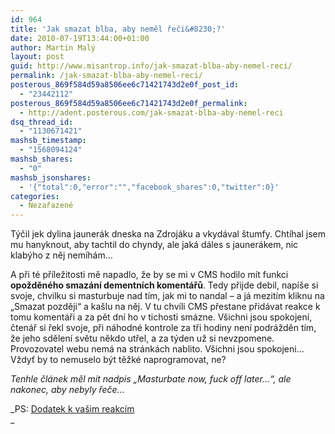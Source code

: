 ```yaml
---
id: 964
title: 'Jak smazat blba, aby neměl řeči&#8230;?'
date: 2010-07-19T13:44:00+01:00
author: Martin Malý
layout: post
guid: http://www.misantrop.info/jak-smazat-blba-aby-nemel-reci/
permalink: /jak-smazat-blba-aby-nemel-reci/
posterous_869f584d59a8506ee6c71421743d2e0f_post_id:
  - "23442112"
posterous_869f584d59a8506ee6c71421743d2e0f_permalink:
  - http://adent.posterous.com/jak-smazat-blba-aby-nemel-reci
dsq_thread_id:
  - "1130671421"
mashsb_timestamp:
  - "1568094124"
mashsb_shares:
  - "0"
mashsb_jsonshares:
  - '{"total":0,"error":"","facebook_shares":0,"twitter":0}'
categories:
  - Nezařazené
---
```

Týčil jek dylina jaunerák dneska na Zdrojáku a vkydával štumfy. Chtíhal jsem mu hanyknout, aby tachtil do chyndy, ale jaká dáles s jaunerákem, nic klabýho z něj nemíhám&#8230;

A při té příležitosti mě napadlo, že by se mi v CMS hodilo mít funkci **opožděného smazání dementních komentářů**. Tedy přijde debil, napíše si svoje, chvilku si masturbuje nad tím, jak mi to nandal &#8211; a já mezitím kliknu na &#8222;Smazat později&#8220; a kašlu na něj. V tu chvíli CMS přestane přidávat reakce k tomu komentáři a za pět dní ho v tichosti smázne. Všichni jsou spokojení, čtenář si řekl svoje, při náhodné kontrole za tři hodiny není podrážděn tím, že jeho sdělení světu někdo utřel, a za týden už si nevzpomene. Provozovatel webu nemá na stránkách nablito. Všichni jsou spokojeni&#8230; Vždyť by to nemuselo být těžké naprogramovat, ne?

_Tenhle článek měl mít nadpis &#8222;Masturbate now, fuck off later&#8230;&#8220;, ale nakonec, aby nebyly řeče&#8230;_

_PS: [Dodatek k vašim reakcím](http://strucny.misantrop.info/jak-smazat-blba-aby-nemel-reci-vol-ii)  
_